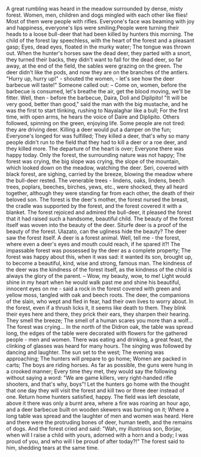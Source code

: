 A great rumbling was heard in the meadow surrounded by dense, misty forest. Women, men, children and dogs mingled with each other like flies! Most of them were people with rifles. Everyone's face was beaming with joy and happiness, everyone's lips were smiling;People were turning their heads to a loose bull-deer that had been killed by hunters this morning. The child of the forest lay speechless, with the heart of the forest and a pleasant gasp; Eyes, dead eyes, floated in the murky water; The tongue was thrown out.
When the hunter's horses saw the dead deer, they parted with a snort, they turned their backs, they didn't want to fall for the dead deer, so far away, at the end of the field, the sables were grazing on the green. The deer didn't like the pods, and now they are on the branches of the antlers.
"Hurry up, hurry up!" - shouted the women, - let's see how the deer barbecue will taste!"
Someone called out:
– Come on, women, before the barbecue is consumed, let's breathe the air, get the blood moving, we'll be fitter. Well, then - before the barbecue, Daira, Doli and Diplipito!
"It will be very good, better than good," said the man with the big mustache, and he was the first to start tlinking, rushing to Nayalaghar like a bull; For the first time, with open arms, he hears the voice of Daire and Diplipito. Others followed, spinning on the green, enjoying life. Some people are not tired: they are driving deer. Killing a deer would put a damper on the fun; Everyone's longed for was fulfilled; They killed a deer, that's why so many people didn't run to the field that they had to kill a deer or a roe deer, and they killed more. The departure of the heart is over; Everyone there was happy today. Only the forest, the surrounding nature was not happy; The forest was crying, the big slope was crying, the slope of the mountain, which looked down on the meadow, watching the deer. Seri, covered with black forest, are sighing, carried by the breeze, blowing the meadow where the bull-deer rested.
The venerable trees - lindens, oaks, lindens, beech trees, poplars, beeches, birches, yews, etc., were shocked, they all heard together, although they were standing far from each other, the death of their beloved son. The forest is the deer's mother, the forest nursed the breast, the cradle was supported by the forest, and the forest covered it with a blanket. The forest rejoiced and admired the bull-deer, it pleased the forest that it had raised such a handsome, beautiful child.
The beauty of the forest itself was woven into the beauty of the deer. Siturfe deer is a proof of the beauty of the forest. Ulazato, can the ugliness hide the beauty? The deer saw the forest itself. A deer is a forest animal. Well, tell me - the forest, where even a deer's eyes and mouth could reach, if he spared it?! The impassable forest was possessed by the deer as a complete property; The forest was happy about this, when it was sad: it wanted its son, brought up, to become a beautiful, kind, wise and strong, famous man.
The kindness of the deer was the kindness of the forest itself, as the kindness of the child is always the glory of the parent.
– Wow, my beauty, wow, to me! Light would shine in my heart when he would walk past me and shine his beautiful, innocent eyes on me - said a rock in the forest covered with green and yellow moss, tangled with oak and beech roots.
The deer, the companions of the slain, who wept and fled in fear, had their own lives to worry about. In the forest, even if a thrush licks it, it seems like death to them. They blink their eyes here and there, they prick their ears, they sharpen their hearing. They smell the breeze; The smell of a human scares you more than a wolf...
The forest was crying...
In the north of the Didron oak, the table was spread long, the edges of the table were decorated with flowers for the gathered people - men and women. There was eating and drinking, a great feast, the clinking of glasses was heard for many hours. The singing was followed by dancing and laughter.
The sun set to the west; The evening was approaching; The hunters will prepare to go home; Women are packed in carts; The boys are riding horses. As far as possible, the guns were hung in a crooked manner; Every time they met, they would say the following without saying a word: "We are game killers, very right-handed rifle shooters, and that's why, boys"!
Let the hunters go home with the thought that one day they will visit the forest and kill two or three deer instead of one.
Return home hunters satisfied, happy. The field was left desolate, above it there was only a burnt area, where a fire was roaring an hour ago, and a deer barbecue built on wooden skewers was burning on it; Where a long table was spread and the laughter of men and women was heard. Here and there were the protruding bones of deer, human teeth, and the remains of dogs.
And the forest cried and said: "Wah, my illustrious son, Borjav, when will I raise a child with yours, adorned with a horn and a body; I was proud of you, and who will I be proud of after today?!"
The forest said to him, shedding tears at the same time.
